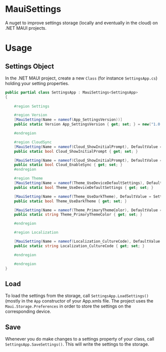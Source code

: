 # MauiSettings
A nuget to improve settings storage (locally and eventually in the cloud) on .NET MAUI projects.

# Usage
## Settings Object
In the .NET MAUI project, create a new `Class` (for instance `SettingsApp.cs`) holding your setting properties.

```cs
public partial class SettingsApp : MauiSettings<SettingsApp>
{
    
    #region Settings

    #region Version
    [MauiSetting(Name = nameof(App_SettingsVersion))]
    public static Version App_SettingsVersion { get; set; } = new("1.0.0");

    #endregion

    #region CloudSync
    [MauiSetting(Name = nameof(Cloud_ShowInitialPrompt), DefaultValue = true)]
    public static bool Cloud_ShowInitialPrompt { get; set; }

    [MauiSetting(Name = nameof(Cloud_ShowInitialPrompt), DefaultValue = SettingsStaticDefault.Cloud_EnableSync)]
    public static bool Cloud_EnableSync { get; set; }
    #endregion

    #region Theme 
    [MauiSetting(Name = nameof(Theme_UseDeviceDefaultSettings), DefaultValue = SettingsStaticDefault.General_UseDeviceSettings)]
    public static bool Theme_UseDeviceDefaultSettings { get; set; }

    [MauiSetting(Name = nameof(Theme_UseDarkTheme), DefaultValue = SettingsStaticDefault.General_UseDarkTheme)]
    public static bool Theme_UseDarkTheme { get; set; }

    [MauiSetting(Name = nameof(Theme_PrimaryThemeColor), DefaultValue = SettingsStaticDefault.Theme_PrimaryThemeColor)]
    public static string Theme_PrimaryThemeColor { get; set; }

    #endregion

    #region Localization

    [MauiSetting(Name = nameof(Localization_CultureCode), DefaultValue = SettingsStaticDefault.Localization_Default)]
    public static string Localization_CultureCode { get; set; }

    #endregion

    #endregion
}
```

## Load
To load the settings from the storage, call `SettingsApp.LoadSettings()` (mostly in the `App` constructor of your App.xmls file. The project uses the `Maui.Storage.Preferences` in order to store the settings on the corresponding device.

## Save
Whenever you do make changes to a settings property of your class, call `SettingsApp.SaveSettings()`. This will write the settings to the storage.
